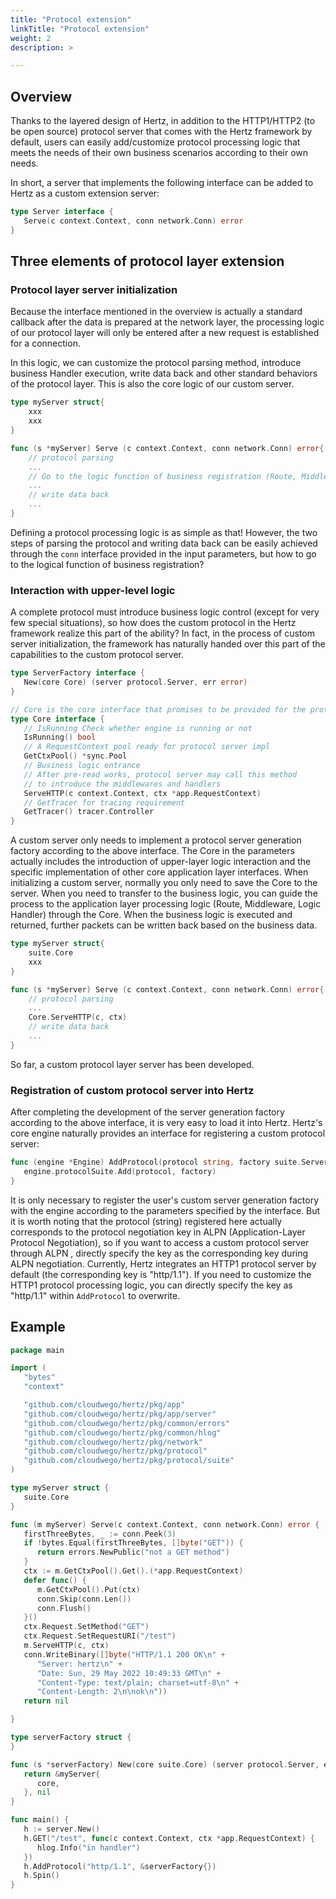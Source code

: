 ```yaml
---
title: "Protocol extension"
linkTitle: "Protocol extension"
weight: 2
description: >

---
```


## Overview

Thanks to the layered design of Hertz, in addition to the HTTP1/HTTP2 (to be open source) protocol server that comes with the Hertz framework by default, users can easily add/customize protocol processing logic that meets the needs of their own business scenarios according to their own needs.

In short, a server that implements the following interface can be added to Hertz as a custom extension server:



```go
type Server interface {
   Serve(c context.Context, conn network.Conn) error
}
```

## Three elements of protocol layer extension

### Protocol layer server initialization

Because the interface mentioned in the overview is actually a standard callback after the data is prepared at the network layer, the processing logic of our protocol layer will only be entered after a new request is established for a connection.

In this logic, we can customize the protocol parsing method, introduce business Handler execution, write data back and other standard behaviors of the protocol layer. This is also the core logic of our custom server.

```go
type myServer struct{
    xxx
    xxx
}

func (s *myServer) Serve (c context.Context, conn network.Conn) error{
    // protocol parsing
	...
    // Go to the logic function of business registration (Route, Middleware, Handler...)
	...
    // write data back
	...
}
```

Defining a protocol processing logic is as simple as that! However, the two steps of parsing the protocol and writing data back can be easily achieved through the `conn` interface provided in the input parameters, but how to go to the logical function of business registration?

### Interaction with upper-level logic

A complete protocol must introduce business logic control (except for very few special situations), so how does the custom protocol in the Hertz framework realize this part of the ability? In fact, in the process of custom server initialization, the framework has naturally handed over this part of the capabilities to the custom protocol server.

```go
type ServerFactory interface {
   New(core Core) (server protocol.Server, err error)
}

// Core is the core interface that promises to be provided for the protocol layer extensions
type Core interface {
   // IsRunning Check whether engine is running or not
   IsRunning() bool
   // A RequestContext pool ready for protocol server impl
   GetCtxPool() *sync.Pool
   // Business logic entrance
   // After pre-read works, protocol server may call this method
   // to introduce the middlewares and handlers
   ServeHTTP(c context.Context, ctx *app.RequestContext)
   // GetTracer for tracing requirement
   GetTracer() tracer.Controller
}
```

A custom server only needs to implement a protocol server generation factory according to the above interface. The Core in the parameters actually includes the introduction of upper-layer logic interaction and the specific implementation of other core application layer interfaces. When initializing a custom server, normally you only need to save the Core to the server. When you need to transfer to the business logic, you can guide the process to the application layer processing logic (Route, Middleware, Logic Handler) through the Core. When the business logic is executed and returned, further packets can be written back based on the business data.

```go
type myServer struct{
    suite.Core
    xxx
}

func (s *myServer) Serve (c context.Context, conn network.Conn) error{
    // protocol parsing
	...
    Core.ServeHTTP(c, ctx)
    // write data back
	...
}
```

So far, a custom protocol layer server has been developed.

### Registration of custom protocol server into Hertz

After completing the development of the server generation factory according to the above interface, it is very easy to load it into Hertz. Hertz's core engine naturally provides an interface for registering a custom protocol server:

```go
func (engine *Engine) AddProtocol(protocol string, factory suite.ServerFactory) {
   engine.protocolSuite.Add(protocol, factory)
}
```

It is only necessary to register the user's custom server generation factory with the engine according to the parameters specified by the interface. But it is worth noting that the protocol (string) registered here actually corresponds to the protocol negotiation key in ALPN (Application-Layer Protocol Negotiation), so if you want to access a custom protocol server through ALPN , directly specify the key as the corresponding key during ALPN negotiation. Currently, Hertz integrates an HTTP1 protocol server by default (the corresponding key is "http/1.1"). If you need to customize the HTTP1 protocol processing logic, you can directly specify the key as "http/1.1" within `AddProtocol` to overwrite.

## Example

```go
package main

import (
   "bytes"
   "context"

   "github.com/cloudwego/hertz/pkg/app"
   "github.com/cloudwego/hertz/pkg/app/server"
   "github.com/cloudwego/hertz/pkg/common/errors"
   "github.com/cloudwego/hertz/pkg/common/hlog"
   "github.com/cloudwego/hertz/pkg/network"
   "github.com/cloudwego/hertz/pkg/protocol"
   "github.com/cloudwego/hertz/pkg/protocol/suite"
)

type myServer struct {
   suite.Core
}

func (m myServer) Serve(c context.Context, conn network.Conn) error {
   firstThreeBytes, _ := conn.Peek(3)
   if !bytes.Equal(firstThreeBytes, []byte("GET")) {
      return errors.NewPublic("not a GET method")
   }
   ctx := m.GetCtxPool().Get().(*app.RequestContext)
   defer func() {
      m.GetCtxPool().Put(ctx)
      conn.Skip(conn.Len())
      conn.Flush()
   }()
   ctx.Request.SetMethod("GET")
   ctx.Request.SetRequestURI("/test")
   m.ServeHTTP(c, ctx)
   conn.WriteBinary([]byte("HTTP/1.1 200 OK\n" +
      "Server: hertz\n" +
      "Date: Sun, 29 May 2022 10:49:33 GMT\n" +
      "Content-Type: text/plain; charset=utf-8\n" +
      "Content-Length: 2\n\nok\n"))
   return nil

}

type serverFactory struct {
}

func (s *serverFactory) New(core suite.Core) (server protocol.Server, err error) {
   return &myServer{
      core,
   }, nil
}

func main() {
   h := server.New()
   h.GET("/test", func(c context.Context, ctx *app.RequestContext) {
      hlog.Info("in handler")
   })
   h.AddProtocol("http/1.1", &serverFactory{})
   h.Spin()
}
```
